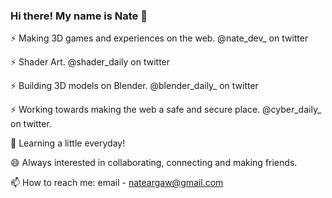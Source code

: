 ### Hi there! My name is Nate 👋

⚡ Making 3D games and experiences on the web. @nate_dev_ on twitter

⚡ Shader Art. @shader_daily on twitter

⚡ Building 3D models on Blender. @blender_daily_ on twitter

⚡ Working towards making the web a safe and secure place. @cyber_daily_ on twitter.

🌱 Learning a little everyday!

😄 Always interested in collaborating, connecting and making friends.

📫 How to reach me: email - nateargaw@gmail.com

<!--
**nargaw/nargaw** is a ✨ _special_ ✨ repository because its `README.md` (this file) appears on your GitHub profile.

Here are some ideas to get you started:

- 🔭 I’m currently working on ...
- 🌱 I’m currently learning ...
- 👯 I’m looking to collaborate on ...
- 🤔 I’m looking for help with ...
- 💬 Ask me about ...
- 📫 How to reach me: ...
- 😄 Pronouns: ...
- ⚡ Fun fact: ...
-->
